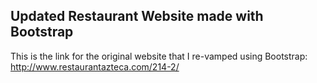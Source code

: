 ## Updated Restaurant Website made with Bootstrap

This is the link for the original website that I re-vamped using Bootstrap: http://www.restaurantazteca.com/214-2/
